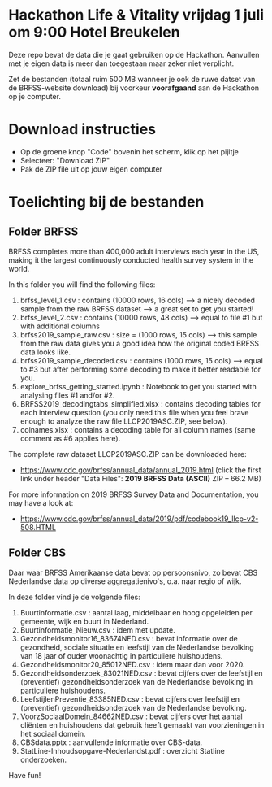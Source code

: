 # Hackathon Life & Vitality vrijdag 1 juli om 9:00 Hotel Breukelen 

Deze repo bevat de data die je gaat gebruiken op de Hackathon. 
Aanvullen met je eigen data is meer dan toegestaan maar zeker niet verplicht.

Zet de bestanden (totaal ruim 500 MB wanneer je ook de ruwe datset van de BRFSS-website download) bij voorkeur **voorafgaand** aan de Hackathon op je computer.

# Download instructies

* Op de groene knop "Code" bovenin het scherm, klik op het pijltje
* Selecteer: "Download ZIP"
* Pak de ZIP file uit op jouw eigen computer


# Toelichting bij de bestanden

## Folder BRFSS

BRFSS completes more than 400,000 adult interviews each year in the US, making it the largest continuously conducted health survey system in the world.

In this folder you will find the following files:

1. brfss_level_1.csv : contains (10000 rows, 16 cols) --> a nicely decoded sample from the raw BRFSS dataset --> a great set to get you started!
2. brfss_level_2.csv : contains (10000 rows, 48 cols) --> equal to file #1 but with additional columns
3. brfss2019_sample_raw.csv : size = (1000 rows, 15 cols) --> this sample from the raw data gives you a good idea how the original coded BRFSS data looks like.
4. brfss2019_sample_decoded.csv : contains (1000 rows, 15 cols) --> equal to #3 but after performing some decoding to make it better readable for you.
5. explore_brfss_getting_started.ipynb : Notebook to get you started with analysing files #1 and/or #2.
6. BRFSS2019_decodingtabs_simplified.xlsx : contains decoding tables for each interview question (you only need this file when you feel brave enough to analyze the raw file LLCP2019ASC.ZIP, see below).
7. colnames.xlsx : contains a decoding table for all column names (same comment as #6 applies here).

The complete raw dataset LLCP2019ASC.ZIP can be downloaded here: 
* https://www.cdc.gov/brfss/annual_data/annual_2019.html (click the first link under header "Data Files": **2019 BRFSS Data (ASCII)** ZIP – 66.2 MB)

For more information on 2019 BRFSS Survey Data and Documentation, you may have a look at:
* https://www.cdc.gov/brfss/annual_data/2019/pdf/codebook19_llcp-v2-508.HTML

## Folder CBS

Daar waar BRFSS Amerikaanse data bevat op persoonsnivo, zo bevat CBS Nederlandse data op diverse aggregatienivo's, o.a. naar regio of wijk.

In deze folder vind je de volgende files:

1. Buurtinformatie.csv : aantal laag, middelbaar en hoog opgeleiden per gemeente, wijk en buurt in Nederland.
2. Buurtinformatie_Nieuw.csv : idem met update.
2. Gezondheidsmonitor16_83674NED.csv : bevat informatie over de gezondheid, sociale situatie en leefstijl van de Nederlandse bevolking van 18 jaar of ouder woonachtig in particuliere huishoudens. 
3. Gezondheidsmonitor20_85012NED.csv : idem maar dan voor 2020.
4. Gezondheidsonderzoek_83021NED.csv : bevat cijfers over de leefstijl en (preventief) gezondheidsonderzoek van de Nederlandse bevolking in particuliere huishoudens.
5. LeefstijlenPreventie_83385NED.csv : bevat cijfers over leefstijl en (preventief) gezondheidsonderzoek van de Nederlandse bevolking.
6. VoorzSociaalDomein_84662NED.csv : bevat cijfers over het aantal cliënten en huishoudens dat gebruik heeft gemaakt van voorzieningen in het sociaal domein. 
7. CBSdata.pptx : aanvullende informatie over CBS-data.
8. StatLine-Inhoudsopgave-Nederlandst.pdf : overzicht Statline onderzoeken.


Have fun!
